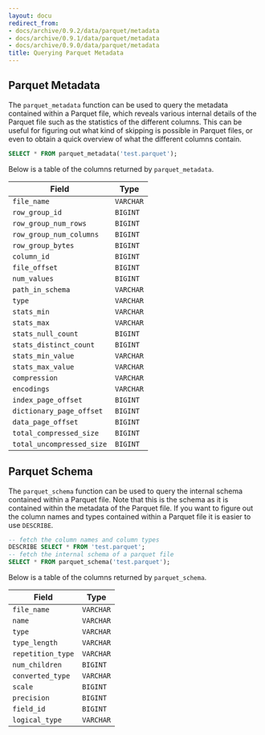 ```yaml
---
layout: docu
redirect_from:
- docs/archive/0.9.2/data/parquet/metadata
- docs/archive/0.9.1/data/parquet/metadata
- docs/archive/0.9.0/data/parquet/metadata
title: Querying Parquet Metadata
---
```


## Parquet Metadata

The `parquet_metadata` function can be used to query the metadata contained within a Parquet file, which reveals various internal details of the Parquet file such as the statistics of the different columns. This can be useful for figuring out what kind of skipping is possible in Parquet files, or even to obtain a quick overview of what the different columns contain.

```sql
SELECT * FROM parquet_metadata('test.parquet');
```

Below is a table of the columns returned by `parquet_metadata`.

<div class="narrow_table"></div>

|           Field           |   Type    |
|---------------------------|-----------|
| `file_name`               | `VARCHAR` |
| `row_group_id`            | `BIGINT`  |
| `row_group_num_rows`      | `BIGINT`  |
| `row_group_num_columns`   | `BIGINT`  |
| `row_group_bytes`         | `BIGINT`  |
| `column_id`               | `BIGINT`  |
| `file_offset`             | `BIGINT`  |
| `num_values`              | `BIGINT`  |
| `path_in_schema`          | `VARCHAR` |
| `type`                    | `VARCHAR` |
| `stats_min`               | `VARCHAR` |
| `stats_max`               | `VARCHAR` |
| `stats_null_count`        | `BIGINT`  |
| `stats_distinct_count`    | `BIGINT`  |
| `stats_min_value`         | `VARCHAR` |
| `stats_max_value`         | `VARCHAR` |
| `compression`             | `VARCHAR` |
| `encodings`               | `VARCHAR` |
| `index_page_offset`       | `BIGINT`  |
| `dictionary_page_offset`  | `BIGINT`  |
| `data_page_offset`        | `BIGINT`  |
| `total_compressed_size`   | `BIGINT`  |
| `total_uncompressed_size` | `BIGINT`  |


## Parquet Schema

The `parquet_schema` function can be used to query the internal schema contained within a Parquet file. Note that this is the schema as it is contained within the metadata of the Parquet file. If you want to figure out the column names and types contained within a Parquet file it is easier to use `DESCRIBE`.

```sql
-- fetch the column names and column types
DESCRIBE SELECT * FROM 'test.parquet';
-- fetch the internal schema of a parquet file
SELECT * FROM parquet_schema('test.parquet');
```

Below is a table of the columns returned by `parquet_schema`.

<div class="narrow_table"></div>

|      Field        |   Type    |
|-------------------|-----------|
| `file_name`       | `VARCHAR` |
| `name`            | `VARCHAR` |
| `type`            | `VARCHAR` |
| `type_length`     | `VARCHAR` |
| `repetition_type` | `VARCHAR` |
| `num_children`    | `BIGINT`  |
| `converted_type`  | `VARCHAR` |
| `scale`           | `BIGINT`  |
| `precision`       | `BIGINT`  |
| `field_id`        | `BIGINT`  |
| `logical_type`    | `VARCHAR` |